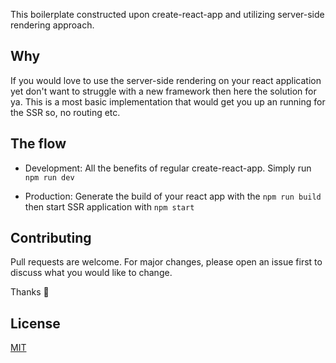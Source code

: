 This boilerplate constructed upon create-react-app and utilizing server-side rendering approach.

## Why

If you would love to use the server-side rendering on your react application yet don't want to struggle with a new framework then here the solution for ya.
This is a most basic implementation that would get you up an running for the SSR so, no routing etc.

## The flow

- Development: All the benefits of regular create-react-app. Simply run `npm run dev`

- Production: Generate the build of your react app with the `npm run build` then start SSR application with `npm start`

## Contributing

Pull requests are welcome. For major changes, please open an issue first to discuss what you would like to change.

Thanks :raised_hands:

## License

[MIT](<[https://choosealicense.com/licenses/mit/](https://choosealicense.com/licenses/mit/)>)

